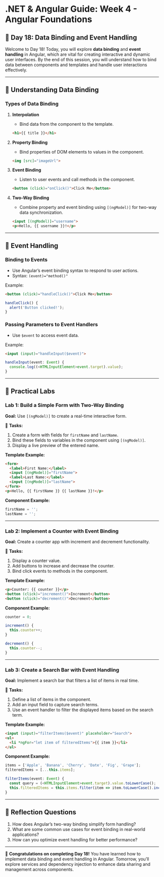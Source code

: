 # **.NET & Angular Guide: Week 4 - Angular Foundations**

## **🧩 Day 18: Data Binding and Event Handling**

Welcome to Day 18! Today, you will explore **data binding** and **event handling** in Angular, which are vital for creating interactive and dynamic user interfaces. By the end of this session, you will understand how to bind data between components and templates and handle user interactions effectively.

---

## **🧩 Understanding Data Binding**

### **Types of Data Binding**

1. **Interpolation**

   - Bind data from the component to the template.

   ```html
   <h1>{{ title }}</h1>
   ```

2. **Property Binding**

   - Bind properties of DOM elements to values in the component.

   ```html
   <img [src]="imageUrl">
   ```

3. **Event Binding**

   - Listen to user events and call methods in the component.

   ```html
   <button (click)="onClick()">Click Me</button>
   ```

4. **Two-Way Binding**

   - Combine property and event binding using `[(ngModel)]` for two-way data synchronization.

   ```html
   <input [(ngModel)]="username">
   <p>Hello, {{ username }}!</p>
   ```

---

## **🧩 Event Handling**

### **Binding to Events**

- Use Angular’s event binding syntax to respond to user actions.
- Syntax: `(event)="method()"`

Example:

```html
<button (click)="handleClick()">Click Me</button>
```

```typescript
handleClick() {
  alert('Button clicked!');
}
```

### **Passing Parameters to Event Handlers**

- Use `$event` to access event data.

Example:

```html
<input (input)="handleInput($event)">
```

```typescript
handleInput(event: Event) {
  console.log((<HTMLInputElement>event.target).value);
}
```

---

## **🧩 Practical Labs**

### **Lab 1: Build a Simple Form with Two-Way Binding**

**Goal:** Use `[(ngModel)]` to create a real-time interactive form.

🔧 **Tasks:**

1. Create a form with fields for `firstName` and `lastName`.
2. Bind these fields to variables in the component using `[(ngModel)]`.
3. Display a live preview of the entered name.

**Template Example:**

```html
<form>
  <label>First Name:</label>
  <input [(ngModel)]="firstName">
  <label>Last Name:</label>
  <input [(ngModel)]="lastName">
</form>
<p>Hello, {{ firstName }} {{ lastName }}!</p>
```

**Component Example:**

```typescript
firstName = '';
lastName = '';
```

---

### **Lab 2: Implement a Counter with Event Binding**

**Goal:** Create a counter app with increment and decrement functionality.

🔧 **Tasks:**

1. Display a counter value.
2. Add buttons to increase and decrease the counter.
3. Bind click events to methods in the component.

**Template Example:**

```html
<p>Counter: {{ counter }}</p>
<button (click)="increment()">Increment</button>
<button (click)="decrement()">Decrement</button>
```

**Component Example:**

```typescript
counter = 0;

increment() {
  this.counter++;
}

decrement() {
  this.counter--;
}
```

---

### **Lab 3: Create a Search Bar with Event Handling**

**Goal:** Implement a search bar that filters a list of items in real time.

🔧 **Tasks:**

1. Define a list of items in the component.
2. Add an input field to capture search terms.
3. Use an event handler to filter the displayed items based on the search term.

**Template Example:**

```html
<input (input)="filterItems($event)" placeholder="Search">
<ul>
  <li *ngFor="let item of filteredItems">{{ item }}</li>
</ul>
```

**Component Example:**

```typescript
items = ['Apple', 'Banana', 'Cherry', 'Date', 'Fig', 'Grape'];
filteredItems = [...this.items];

filterItems(event: Event) {
  const query = (<HTMLInputElement>event.target).value.toLowerCase();
  this.filteredItems = this.items.filter(item => item.toLowerCase().includes(query));
}
```

---

## **🧩 Reflection Questions**

1. How does Angular’s two-way binding simplify form handling?
2. What are some common use cases for event binding in real-world applications?
3. How can you optimize event handling for better performance?

---

🎉 **Congratulations on completing Day 18!** You have learned how to implement data binding and event handling in Angular. Tomorrow, you’ll explore services and dependency injection to enhance data sharing and management across components.

